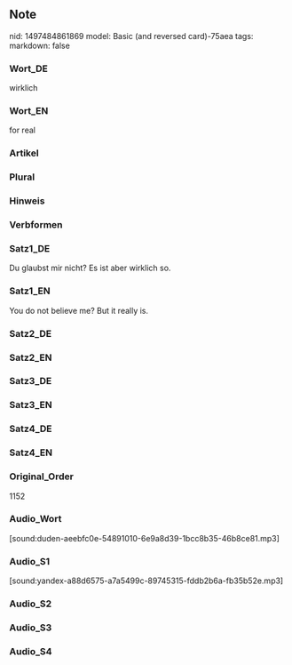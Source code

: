 ## Note
nid: 1497484861869
model: Basic (and reversed card)-75aea
tags: 
markdown: false

### Wort_DE
wirklich

### Wort_EN
for real

### Artikel


### Plural


### Hinweis


### Verbformen


### Satz1_DE
Du glaubst mir nicht? Es ist aber wirklich so.

### Satz1_EN
You do not believe me? But it really is.

### Satz2_DE


### Satz2_EN


### Satz3_DE


### Satz3_EN


### Satz4_DE


### Satz4_EN


### Original_Order
1152

### Audio_Wort
[sound:duden-aeebfc0e-54891010-6e9a8d39-1bcc8b35-46b8ce81.mp3]

### Audio_S1
[sound:yandex-a88d6575-a7a5499c-89745315-fddb2b6a-fb35b52e.mp3]

### Audio_S2


### Audio_S3


### Audio_S4

